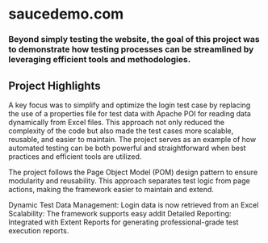 
# saucedemo.com

### Beyond simply testing the website, the goal of this project was to demonstrate how testing processes can be streamlined by leveraging efficient tools and methodologies.

## Project Highlights
A key focus was to simplify and optimize the login test case by replacing the use of a properties file for test data with Apache POI for reading data dynamically from Excel files.
This approach not only reduced the complexity of the code but also made the test cases more scalable, reusable, and easier to maintain.
The project serves as an example of how automated testing can be both powerful and straightforward when best practices and efficient tools are utilized.

The project follows the Page Object Model (POM) design pattern to ensure modularity and reusability. This approach separates test logic from page actions, making the framework easier to maintain and extend.

Dynamic Test Data Management: Login data is now retrieved from an Excel
Scalability: The framework supports easy addit
Detailed Reporting: Integrated with Extent Reports for generating professional-grade test execution reports.
